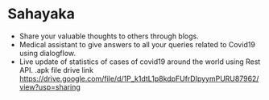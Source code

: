 # Sahayaka
- Share your valuable thoughts to others through blogs. 
- Medical assistant to give answers to all your queries related to Covid19 using dialogflow.
- Live update of statistics of cases of covid19 around the world using Rest API.
.apk file drive link
https://drive.google.com/file/d/1P_k1dtL1p8kdpFUfrDIpyymPURU87962/view?usp=sharing

